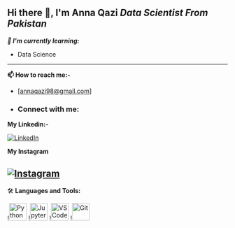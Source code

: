 ###
Hi there 👋, I'm Anna Qazi
*Data Scientist From Pakistan*
---
***🌱 I'm currently learning:***
 * Data Science
---
**📫 How to reach me:-**
* [annaqazi98@gmail.com]

* ### Connect with me:

**My Linkedin:-**

[![LinkedIn](https://img.shields.io/badge/LinkedIn-%230077B5.svg?&style=for-the-badge&logo=linkedin&logoColor=white)](https://linkedin.com/in/anna-qazi-955b9535a)

**My Instagram**

[![Instagram](https://img.shields.io/badge/Instagram-%23E4405F.svg?&style=for-the-badge&logo=instagram&logoColor=white)](https://www.instagram.com/anna._q/)
---
🛠️ **Languages and Tools:**  

<p align="left">
  !<img src="https://cdn.jsdelivr.net/gh/devicons/devicon/icons/python/python-original.svg" height="40" alt="Python" />
  !<img src="https://cdn.jsdelivr.net/gh/devicons/devicon/icons/jupyter/jupyter-original.svg" height="40" alt="Jupyter" />
  !<img src="https://cdn.jsdelivr.net/gh/devicons/devicon/icons/vscode/vscode-original.svg" height="40" alt="VS Code" />
  !<img src="https://cdn.jsdelivr.net/gh/devicons/devicon/icons/git/git-original.svg" height="40" alt="Git" />
  
</p>
